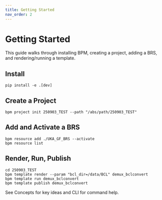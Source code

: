 ```yaml
---
title: Getting Started
nav_order: 2
---
```


# Getting Started

This guide walks through installing BPM, creating a project, adding a BRS, and rendering/running a template.

## Install

```
pip install -e .[dev]
```

## Create a Project

```
bpm project init 250903_TEST --path "/abs/path/250903_TEST"
```

## Add and Activate a BRS

```
bpm resource add ./UKA_GF_BRS --activate
bpm resource list
```

## Render, Run, Publish

```
cd 250903_TEST
bpm template render --param "bcl_dir=/data/BCL" demux_bclconvert
bpm template run demux_bclconvert
bpm template publish demux_bclconvert
```

See Concepts for key ideas and CLI for command help.

